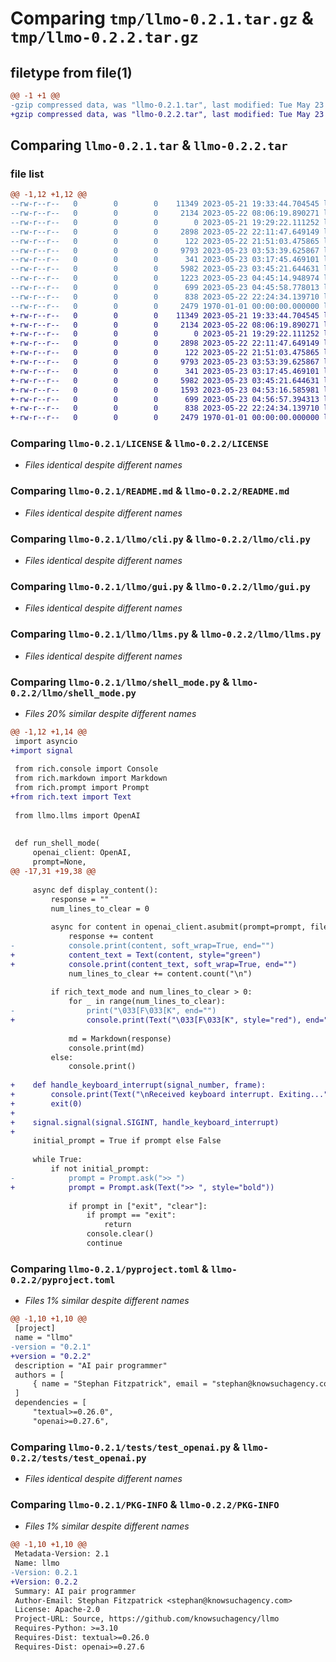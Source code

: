 # Comparing `tmp/llmo-0.2.1.tar.gz` & `tmp/llmo-0.2.2.tar.gz`

## filetype from file(1)

```diff
@@ -1 +1 @@
-gzip compressed data, was "llmo-0.2.1.tar", last modified: Tue May 23 04:45:58 2023, max compression
+gzip compressed data, was "llmo-0.2.2.tar", last modified: Tue May 23 04:56:57 2023, max compression
```

## Comparing `llmo-0.2.1.tar` & `llmo-0.2.2.tar`

### file list

```diff
@@ -1,12 +1,12 @@
--rw-r--r--   0        0        0    11349 2023-05-21 19:33:44.704545 llmo-0.2.1/LICENSE
--rw-r--r--   0        0        0     2134 2023-05-22 08:06:19.890271 llmo-0.2.1/README.md
--rw-r--r--   0        0        0        0 2023-05-21 19:29:22.111252 llmo-0.2.1/llmo/__init__.py
--rw-r--r--   0        0        0     2898 2023-05-22 22:11:47.649149 llmo-0.2.1/llmo/cli.py
--rw-r--r--   0        0        0      122 2023-05-22 21:51:03.475865 llmo-0.2.1/llmo/constants.py
--rw-r--r--   0        0        0     9793 2023-05-23 03:53:39.625867 llmo-0.2.1/llmo/gui.py
--rw-r--r--   0        0        0      341 2023-05-23 03:17:45.469101 llmo-0.2.1/llmo/layout.css
--rw-r--r--   0        0        0     5982 2023-05-23 03:45:21.644631 llmo-0.2.1/llmo/llms.py
--rw-r--r--   0        0        0     1223 2023-05-23 04:45:14.948974 llmo-0.2.1/llmo/shell_mode.py
--rw-r--r--   0        0        0      699 2023-05-23 04:45:58.778013 llmo-0.2.1/pyproject.toml
--rw-r--r--   0        0        0      838 2023-05-22 22:24:34.139710 llmo-0.2.1/tests/test_openai.py
--rw-r--r--   0        0        0     2479 1970-01-01 00:00:00.000000 llmo-0.2.1/PKG-INFO
+-rw-r--r--   0        0        0    11349 2023-05-21 19:33:44.704545 llmo-0.2.2/LICENSE
+-rw-r--r--   0        0        0     2134 2023-05-22 08:06:19.890271 llmo-0.2.2/README.md
+-rw-r--r--   0        0        0        0 2023-05-21 19:29:22.111252 llmo-0.2.2/llmo/__init__.py
+-rw-r--r--   0        0        0     2898 2023-05-22 22:11:47.649149 llmo-0.2.2/llmo/cli.py
+-rw-r--r--   0        0        0      122 2023-05-22 21:51:03.475865 llmo-0.2.2/llmo/constants.py
+-rw-r--r--   0        0        0     9793 2023-05-23 03:53:39.625867 llmo-0.2.2/llmo/gui.py
+-rw-r--r--   0        0        0      341 2023-05-23 03:17:45.469101 llmo-0.2.2/llmo/layout.css
+-rw-r--r--   0        0        0     5982 2023-05-23 03:45:21.644631 llmo-0.2.2/llmo/llms.py
+-rw-r--r--   0        0        0     1593 2023-05-23 04:53:16.585981 llmo-0.2.2/llmo/shell_mode.py
+-rw-r--r--   0        0        0      699 2023-05-23 04:56:57.394313 llmo-0.2.2/pyproject.toml
+-rw-r--r--   0        0        0      838 2023-05-22 22:24:34.139710 llmo-0.2.2/tests/test_openai.py
+-rw-r--r--   0        0        0     2479 1970-01-01 00:00:00.000000 llmo-0.2.2/PKG-INFO
```

### Comparing `llmo-0.2.1/LICENSE` & `llmo-0.2.2/LICENSE`

 * *Files identical despite different names*

### Comparing `llmo-0.2.1/README.md` & `llmo-0.2.2/README.md`

 * *Files identical despite different names*

### Comparing `llmo-0.2.1/llmo/cli.py` & `llmo-0.2.2/llmo/cli.py`

 * *Files identical despite different names*

### Comparing `llmo-0.2.1/llmo/gui.py` & `llmo-0.2.2/llmo/gui.py`

 * *Files identical despite different names*

### Comparing `llmo-0.2.1/llmo/llms.py` & `llmo-0.2.2/llmo/llms.py`

 * *Files identical despite different names*

### Comparing `llmo-0.2.1/llmo/shell_mode.py` & `llmo-0.2.2/llmo/shell_mode.py`

 * *Files 20% similar despite different names*

```diff
@@ -1,12 +1,14 @@
 import asyncio
+import signal
 
 from rich.console import Console
 from rich.markdown import Markdown
 from rich.prompt import Prompt
+from rich.text import Text
 
 from llmo.llms import OpenAI
 
 
 def run_shell_mode(
     openai_client: OpenAI,
     prompt=None,
@@ -17,31 +19,38 @@
 
     async def display_content():
         response = ""
         num_lines_to_clear = 0
 
         async for content in openai_client.asubmit(prompt=prompt, files=files):
             response += content
-            console.print(content, soft_wrap=True, end="")
+            content_text = Text(content, style="green")
+            console.print(content_text, soft_wrap=True, end="")
             num_lines_to_clear += content.count("\n")
 
         if rich_text_mode and num_lines_to_clear > 0:
             for _ in range(num_lines_to_clear):
-                print("\033[F\033[K", end="")
+                console.print(Text("\033[F\033[K", style="red"), end="")
 
             md = Markdown(response)
             console.print(md)
         else:
             console.print()
 
+    def handle_keyboard_interrupt(signal_number, frame):
+        console.print(Text("\nReceived keyboard interrupt. Exiting...", style="red"))
+        exit(0)
+
+    signal.signal(signal.SIGINT, handle_keyboard_interrupt)
+
     initial_prompt = True if prompt else False
 
     while True:
         if not initial_prompt:
-            prompt = Prompt.ask(">> ")
+            prompt = Prompt.ask(Text(">> ", style="bold"))
 
             if prompt in ["exit", "clear"]:
                 if prompt == "exit":
                     return
                 console.clear()
                 continue
```

### Comparing `llmo-0.2.1/pyproject.toml` & `llmo-0.2.2/pyproject.toml`

 * *Files 1% similar despite different names*

```diff
@@ -1,10 +1,10 @@
 [project]
 name = "llmo"
-version = "0.2.1"
+version = "0.2.2"
 description = "AI pair programmer"
 authors = [
     { name = "Stephan Fitzpatrick", email = "stephan@knowsuchagency.com" },
 ]
 dependencies = [
     "textual>=0.26.0",
     "openai>=0.27.6",
```

### Comparing `llmo-0.2.1/tests/test_openai.py` & `llmo-0.2.2/tests/test_openai.py`

 * *Files identical despite different names*

### Comparing `llmo-0.2.1/PKG-INFO` & `llmo-0.2.2/PKG-INFO`

 * *Files 1% similar despite different names*

```diff
@@ -1,10 +1,10 @@
 Metadata-Version: 2.1
 Name: llmo
-Version: 0.2.1
+Version: 0.2.2
 Summary: AI pair programmer
 Author-Email: Stephan Fitzpatrick <stephan@knowsuchagency.com>
 License: Apache-2.0
 Project-URL: Source, https://github.com/knowsuchagency/llmo
 Requires-Python: >=3.10
 Requires-Dist: textual>=0.26.0
 Requires-Dist: openai>=0.27.6
```

